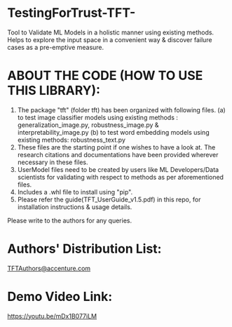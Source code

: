 # TestingForTrust-TFT-
Tool to Validate ML Models in a holistic manner using existing methods. Helps to explore the input space in a convenient way & discover failure cases as a pre-emptive measure.
# ABOUT THE CODE (HOW TO USE THIS LIBRARY):
1. The package "tft" (folder tft) has been organized with following files.
(a) to test image classifier models using existing methods : generalization_image.py, robustness_image.py & interpretability_image.py 
(b) to test word embedding models using existing methods: robustness_text.py
2. These files are the starting point if one wishes to have a look at. The research citations and documentations have been provided wherever necessary in these files. 
3. UserModel files need to be created by users like ML Developers/Data scientists for validating with respect to methods as per aforementioned files.
4. Includes a .whl file to install using "pip".
5. Please refer the guide(TFT_UserGuide_v1.5.pdf) in this repo, for installation instructions & usage details.

Please write to the authors for any queries.
# Authors' Distribution List:
TFTAuthors@accenture.com
# Demo Video Link:
https://youtu.be/mDx1B077iLM

